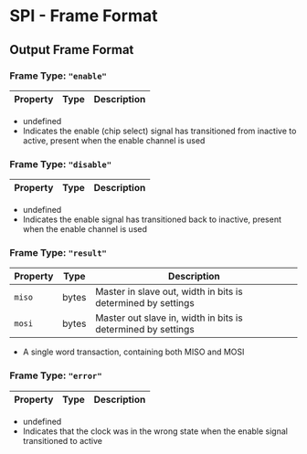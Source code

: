 # SPI - Frame Format

## Output Frame Format

### Frame Type: `"enable"`

| Property | Type | Description |
| -------- | ---- | ----------- |

* undefined
* Indicates the enable (chip select) signal has transitioned from inactive to active, present when the enable channel is used

### Frame Type: `"disable"`

| Property | Type | Description |
| -------- | ---- | ----------- |

* undefined
* Indicates the enable signal has transitioned back to inactive, present when the enable channel is used

### Frame Type: `"result"`

| Property | Type  | Description                                                  |
| -------- | ----- | ------------------------------------------------------------ |
| `miso`   | bytes | Master in slave out, width in bits is determined by settings |
| `mosi`   | bytes | Master out slave in, width in bits is determined by settings |

* A single word transaction, containing both MISO and MOSI

### Frame Type: `"error"`

| Property | Type | Description |
| -------- | ---- | ----------- |

* undefined
* Indicates that the clock was in the wrong state when the enable signal transitioned to active
